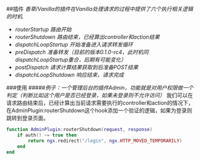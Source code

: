 ##插件
*香草/Vanilla的插件在Vanilla处理请求的过程中提供了六个执行相关逻辑的时机.*

- *routerStartup 路由开始*
- *routerShutdown 路由结束，已经算出controller和action结果*
- *dispatchLoopStartup 开始准备进入请求转发循环*
- *preDispatch 准备转发（目前的版本0.1.0-rc4，此时机同dispatchLoopStartup重合，后期有可能变化）*
- *postDispatch 请求计算结果获取到后准备POST结果*
- *dispatchLoopShutdown 响应结束，请求完成*

###使用
#####*例子：一个管理后台的插件Admin，功能就是对用户权限做一个判定（判断比如这个用户是否已经登录，如果未登录则不允许访问）*
我们可以在请求路由结束后，已经计算出当前请求需要执行的controller和action的情况下，在AdminPlugin:routerShutdown这个hook添加一个验证的逻辑，如果为登录则跳转到登录页面。
``` lua
function AdminPlugin:routerShutdown(request, response)
	if auth() ~= true then
		return ngx.redirect("/login", ngx.HTTP_MOVED_TEMPORARILY)
	end
end
```
